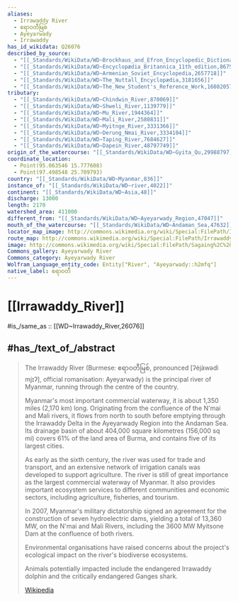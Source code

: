 ```yaml
---
aliases:
  - Irrawaddy River
  - ဧရာဝတီမြစ်
  - Ayeyarwady
  - Irrawaddy
has_id_wikidata: Q26076
described_by_source:
  - "[[_Standards/WikiData/WD~Brockhaus_and_Efron_Encyclopedic_Dictionary,602358]]"
  - "[[_Standards/WikiData/WD~Encyclopædia_Britannica_11th_edition,867541]]"
  - "[[_Standards/WikiData/WD~Armenian_Soviet_Encyclopedia,2657718]]"
  - "[[_Standards/WikiData/WD~The_Nuttall_Encyclopædia,3181656]]"
  - "[[_Standards/WikiData/WD~The_New_Student's_Reference_Work,16082057]]"
tributary:
  - "[[_Standards/WikiData/WD~Chindwin_River,870069]]"
  - "[[_Standards/WikiData/WD~Shweli_River,1139779]]"
  - "[[_Standards/WikiData/WD~Mu_River,1944364]]"
  - "[[_Standards/WikiData/WD~Mali_River,2580831]]"
  - "[[_Standards/WikiData/WD~Myitnge_River,3331366]]"
  - "[[_Standards/WikiData/WD~Derung_Nmai_River,3334104]]"
  - "[[_Standards/WikiData/WD~Taping_River,7684627]]"
  - "[[_Standards/WikiData/WD~Dapein_River,48797749]]"
origin_of_the_watercourse: "[[_Standards/WikiData/WD~Gyita_Qu,29988797]]"
coordinate_location:
  - Point(95.063546 15.777608)
  - Point(97.498548 25.709793)
country: "[[_Standards/WikiData/WD~Myanmar,836]]"
instance_of: "[[_Standards/WikiData/WD~river,4022]]"
continent: "[[_Standards/WikiData/WD~Asia,48]]"
discharge: 13000
length: 2170
watershed_area: 411000
different_from: "[[_Standards/WikiData/WD~Ayeyarwady_Region,47047]]"
mouth_of_the_watercourse: "[[_Standards/WikiData/WD~Andaman_Sea,47632]]"
locator_map_image: http://commons.wikimedia.org/wiki/Special:FilePath/Irrawaddyrivermap.jpg
route_map: http://commons.wikimedia.org/wiki/Special:FilePath/Irrawaddyrivermap.jpg
image: http://commons.wikimedia.org/wiki/Special:FilePath/Sagaing%2C%20Myanmar.jpg
Commons_gallery: Ayeyarwady River
Commons_category: Ayeyarwady River
Wolfram_Language_entity_code: Entity["River", "Ayeyarwady::h2mfq"]
native_label: ဧရာဝတီ
---
```


# [[Irrawaddy_River]] 

#is_/same_as :: [[WD~Irrawaddy_River,26076]] 

## #has_/text_of_/abstract 

> The Irrawaddy River (Burmese: ဧရာဝတီမြစ်, pronounced [ʔèjàwədì mjɪʔ], 
> official romanisation: Ayeyarwady) is the principal river of Myanmar, 
> running through the centre of the country. 
> 
> Myanmar's most important commercial waterway, it is about 1,350 miles (2,170 km) long. 
> Originating from the confluence of the N'mai and Mali rivers, it flows from north to south 
> before emptying through the Irrawaddy Delta in the Ayeyarwady Region into the Andaman Sea. 
> Its drainage basin of about 404,000 square kilometres (156,000 sq mi) 
> covers 61% of the land area of Burma, and contains five of its largest cities.
>
> As early as the sixth century, the river was used for trade and transport, 
> and an extensive network of irrigation canals was developed to support agriculture. 
> The river is still of great importance as the largest commercial waterway of Myanmar. 
> It also provides important ecosystem services to different communities and economic sectors, 
> including agriculture, fisheries, and tourism.
>
> In 2007, Myanmar's military dictatorship signed an agreement 
> for the construction of seven hydroelectric dams, yielding a total of 13,360 MW, 
> on the N'mai and Mali Rivers, 
> including the 3600 MW Myitsone Dam at the confluence of both rivers. 
> 
> Environmental organisations have raised concerns 
> about the project's ecological impact on the river's biodiverse ecosystems. 
> 
> Animals potentially impacted include the endangered Irrawaddy dolphin 
> and the critically endangered Ganges shark.
>
> [Wikipedia](https://en.wikipedia.org/wiki/Irrawaddy%20River) 

